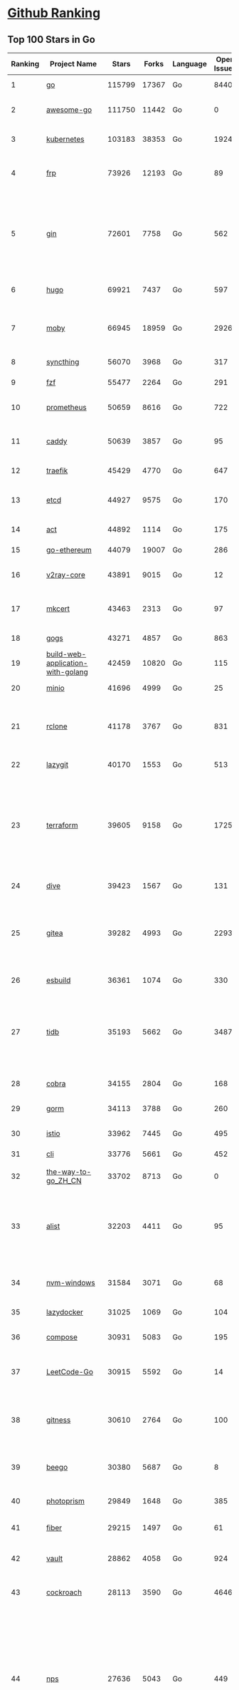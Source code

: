 [Github Ranking](../README.md)
==========

## Top 100 Stars in Go

| Ranking | Project Name | Stars | Forks | Language | Open Issues | Description | Last Commit |
| ------- | ------------ | ----- | ----- | -------- | ----------- | ----------- | ----------- |
| 1 | [go](https://github.com/golang/go) | 115799 | 17367 | Go | 8440 | The Go programming language | 2023-11-19T09:50:50Z |
| 2 | [awesome-go](https://github.com/avelino/awesome-go) | 111750 | 11442 | Go | 0 | A curated list of awesome Go frameworks, libraries and software | 2023-11-18T16:45:32Z |
| 3 | [kubernetes](https://github.com/kubernetes/kubernetes) | 103183 | 38353 | Go | 1924 | Production-Grade Container Scheduling and Management | 2023-11-19T08:21:42Z |
| 4 | [frp](https://github.com/fatedier/frp) | 73926 | 12193 | Go | 89 | A fast reverse proxy to help you expose a local server behind a NAT or firewall to the internet. | 2023-11-17T10:55:53Z |
| 5 | [gin](https://github.com/gin-gonic/gin) | 72601 | 7758 | Go | 562 | Gin is a HTTP web framework written in Go (Golang). It features a Martini-like API with much better performance -- up to 40 times faster. If you need smashing performance, get yourself some Gin. | 2023-11-17T11:40:31Z |
| 6 | [hugo](https://github.com/gohugoio/hugo) | 69921 | 7437 | Go | 597 | The world’s fastest framework for building websites. | 2023-11-18T16:51:52Z |
| 7 | [moby](https://github.com/moby/moby) | 66945 | 18959 | Go | 2926 | The Moby Project - a collaborative project for the container ecosystem to assemble container-based systems | 2023-11-16T23:13:30Z |
| 8 | [syncthing](https://github.com/syncthing/syncthing) | 56070 | 3968 | Go | 317 | Open Source Continuous File Synchronization | 2023-11-17T09:56:44Z |
| 9 | [fzf](https://github.com/junegunn/fzf) | 55477 | 2264 | Go | 291 | :cherry_blossom: A command-line fuzzy finder | 2023-11-19T00:01:42Z |
| 10 | [prometheus](https://github.com/prometheus/prometheus) | 50659 | 8616 | Go | 722 | The Prometheus monitoring system and time series database. | 2023-11-19T09:04:23Z |
| 11 | [caddy](https://github.com/caddyserver/caddy) | 50639 | 3857 | Go | 95 | Fast and extensible multi-platform HTTP/1-2-3 web server with automatic HTTPS | 2023-11-17T09:26:49Z |
| 12 | [traefik](https://github.com/traefik/traefik) | 45429 | 4770 | Go | 647 | The Cloud Native Application Proxy | 2023-11-18T11:28:19Z |
| 13 | [etcd](https://github.com/etcd-io/etcd) | 44927 | 9575 | Go | 170 | Distributed reliable key-value store for the most critical data of a distributed system | 2023-11-19T09:30:46Z |
| 14 | [act](https://github.com/nektos/act) | 44892 | 1114 | Go | 175 | Run your GitHub Actions locally 🚀 | 2023-11-15T00:12:35Z |
| 15 | [go-ethereum](https://github.com/ethereum/go-ethereum) | 44079 | 19007 | Go | 286 | Official Go implementation of the Ethereum protocol | 2023-11-19T09:35:06Z |
| 16 | [v2ray-core](https://github.com/v2ray/v2ray-core) | 43891 | 9015 | Go | 12 | A platform for building proxies to bypass network restrictions. | 2023-11-16T03:42:53Z |
| 17 | [mkcert](https://github.com/FiloSottile/mkcert) | 43463 | 2313 | Go | 97 | A simple zero-config tool to make locally trusted development certificates with any names you'd like. | 2023-11-03T20:20:49Z |
| 18 | [gogs](https://github.com/gogs/gogs) | 43271 | 4857 | Go | 863 | Gogs is a painless self-hosted Git service | 2023-11-18T00:20:20Z |
| 19 | [build-web-application-with-golang](https://github.com/astaxie/build-web-application-with-golang) | 42459 | 10820 | Go | 115 | A golang ebook intro how to build a web with golang | 2023-09-26T05:49:16Z |
| 20 | [minio](https://github.com/minio/minio) | 41696 | 4999 | Go | 25 | High Performance Object Storage for AI | 2023-11-19T08:02:26Z |
| 21 | [rclone](https://github.com/rclone/rclone) | 41178 | 3767 | Go | 831 | "rsync for cloud storage" - Google Drive, S3, Dropbox, Backblaze B2, One Drive, Swift, Hubic, Wasabi, Google Cloud Storage, Yandex Files | 2023-11-18T17:49:49Z |
| 22 | [lazygit](https://github.com/jesseduffield/lazygit) | 40170 | 1553 | Go | 513 | simple terminal UI for git commands | 2023-11-19T06:08:15Z |
| 23 | [terraform](https://github.com/hashicorp/terraform) | 39605 | 9158 | Go | 1725 | Terraform enables you to safely and predictably create, change, and improve infrastructure. It is a source-available tool that codifies APIs into declarative configuration files that can be shared amongst team members, treated as code, edited, reviewed, and versioned. | 2023-11-18T05:23:39Z |
| 24 | [dive](https://github.com/wagoodman/dive) | 39423 | 1567 | Go | 131 | A tool for exploring each layer in a docker image | 2023-11-04T09:41:27Z |
| 25 | [gitea](https://github.com/go-gitea/gitea) | 39282 | 4993 | Go | 2293 | Git with a cup of tea! Painless self-hosted all-in-one software development service, including Git hosting, code review, team collaboration, package registry and CI/CD | 2023-11-19T06:59:56Z |
| 26 | [esbuild](https://github.com/evanw/esbuild) | 36361 | 1074 | Go | 330 | An extremely fast bundler for the web | 2023-11-19T07:12:22Z |
| 27 | [tidb](https://github.com/pingcap/tidb) | 35193 | 5662 | Go | 3487 | TiDB is an open-source, cloud-native, distributed, MySQL-Compatible database for elastic scale and real-time analytics. Try AI-powered Chat2Query free at : https://tidbcloud.com/free-trial | 2023-11-19T08:48:18Z |
| 28 | [cobra](https://github.com/spf13/cobra) | 34155 | 2804 | Go | 168 | A Commander for modern Go CLI interactions | 2023-11-15T15:49:42Z |
| 29 | [gorm](https://github.com/go-gorm/gorm) | 34113 | 3788 | Go | 260 | The fantastic ORM library for Golang, aims to be developer friendly | 2023-11-15T13:32:56Z |
| 30 | [istio](https://github.com/istio/istio) | 33962 | 7445 | Go | 495 | Connect, secure, control, and observe services. | 2023-11-19T02:49:07Z |
| 31 | [cli](https://github.com/cli/cli) | 33776 | 5661 | Go | 452 | GitHub’s official command line tool | 2023-11-17T17:52:03Z |
| 32 | [the-way-to-go_ZH_CN](https://github.com/unknwon/the-way-to-go_ZH_CN) | 33702 | 8713 | Go | 0 | 《The Way to Go》中文译本，中文正式名《Go 入门指南》 | 2023-08-12T01:54:36Z |
| 33 | [alist](https://github.com/alist-org/alist) | 32203 | 4411 | Go | 95 | 🗂️A file list/WebDAV program that supports multiple storages, powered by Gin and Solidjs. / 一个支持多存储的文件列表/WebDAV程序，使用 Gin 和 Solidjs。 | 2023-11-19T07:55:55Z |
| 34 | [nvm-windows](https://github.com/coreybutler/nvm-windows) | 31584 | 3071 | Go | 68 | A node.js version management utility for Windows. Ironically written in Go. | 2023-11-07T18:23:21Z |
| 35 | [lazydocker](https://github.com/jesseduffield/lazydocker) | 31025 | 1069 | Go | 104 | The lazier way to manage everything docker | 2023-10-30T15:37:55Z |
| 36 | [compose](https://github.com/docker/compose) | 30931 | 5083 | Go | 195 | Define and run multi-container applications with Docker | 2023-11-17T15:31:52Z |
| 37 | [LeetCode-Go](https://github.com/halfrost/LeetCode-Go) | 30915 | 5592 | Go | 14 | ✅ Solutions to LeetCode by Go, 100% test coverage, runtime beats 100% / LeetCode 题解 | 2023-10-11T23:26:58Z |
| 38 | [gitness](https://github.com/harness/gitness) | 30610 | 2764 | Go | 100 | Gitness is an Open Source developer platform with Source Control management, Continuous Integration and Continuous Delivery. | 2023-11-18T00:51:27Z |
| 39 | [beego](https://github.com/beego/beego) | 30380 | 5687 | Go | 8 | beego is an open-source, high-performance web framework for the Go programming language. | 2023-11-18T07:42:34Z |
| 40 | [photoprism](https://github.com/photoprism/photoprism) | 29849 | 1648 | Go | 385 | AI-Powered Photos App for the Decentralized Web 🌈💎✨ | 2023-11-19T00:24:27Z |
| 41 | [fiber](https://github.com/gofiber/fiber) | 29215 | 1497 | Go | 61 | ⚡️ Express inspired web framework written in Go | 2023-11-18T22:13:34Z |
| 42 | [vault](https://github.com/hashicorp/vault) | 28862 | 4058 | Go | 924 | A tool for secrets management, encryption as a service, and privileged access management | 2023-11-18T16:38:58Z |
| 43 | [cockroach](https://github.com/cockroachdb/cockroach) | 28113 | 3590 | Go | 4646 | CockroachDB - the open source, cloud-native distributed SQL database. | 2023-11-19T01:16:02Z |
| 44 | [nps](https://github.com/ehang-io/nps) | 27636 | 5043 | Go | 449 | 一款轻量级、高性能、功能强大的内网穿透代理服务器。支持tcp、udp、socks5、http等几乎所有流量转发，可用来访问内网网站、本地支付接口调试、ssh访问、远程桌面，内网dns解析、内网socks5代理等等……，并带有功能强大的web管理端。a lightweight, high-performance, powerful intranet penetration proxy server, with a powerful web management terminal. | 2023-09-25T03:11:16Z |
| 45 | [minikube](https://github.com/kubernetes/minikube) | 27534 | 4783 | Go | 924 | Run Kubernetes locally | 2023-11-18T22:17:22Z |
| 46 | [consul](https://github.com/hashicorp/consul) | 27294 | 4426 | Go | 1108 | Consul is a distributed, highly available, and data center aware solution to connect and configure applications across dynamic, distributed infrastructure. | 2023-11-18T15:05:48Z |
| 47 | [portainer](https://github.com/portainer/portainer) | 27130 | 2282 | Go | 343 | Making Docker and Kubernetes management easy. | 2023-11-17T01:35:48Z |
| 48 | [echo](https://github.com/labstack/echo) | 27064 | 2233 | Go | 50 | High performance, minimalist Go web framework | 2023-11-11T10:32:46Z |
| 49 | [pocketbase](https://github.com/pocketbase/pocketbase) | 26844 | 1128 | Go | 38 | Open Source realtime backend in 1 file | 2023-11-11T11:07:29Z |
| 50 | [go-zero](https://github.com/zeromicro/go-zero) | 26333 | 3718 | Go | 333 | A cloud-native Go microservices framework with cli tool for productivity. | 2023-11-19T08:39:51Z |
| 51 | [v2ray-core](https://github.com/v2fly/v2ray-core) | 25662 | 4288 | Go | 30 | A platform for building proxies to bypass network restrictions. | 2023-11-19T01:12:36Z |
| 52 | [kit](https://github.com/go-kit/kit) | 25619 | 2479 | Go | 35 | A standard library for microservices. | 2023-11-11T14:47:21Z |
| 53 | [helm](https://github.com/helm/helm) | 25238 | 6923 | Go | 282 | The Kubernetes Package Manager | 2023-11-16T21:58:41Z |
| 54 | [croc](https://github.com/schollz/croc) | 25044 | 1028 | Go | 119 | Easily and securely send things from one computer to another :crocodile: :package: | 2023-11-13T22:35:39Z |
| 55 | [k3s](https://github.com/k3s-io/k3s) | 24991 | 2156 | Go | 154 | Lightweight Kubernetes | 2023-11-18T07:31:03Z |
| 56 | [viper](https://github.com/spf13/viper) | 24533 | 2021 | Go | 382 | Go configuration with fangs | 2023-11-16T17:43:24Z |
| 57 | [iris](https://github.com/kataras/iris) | 24472 | 2494 | Go | 94 | The fastest HTTP/2 Go Web Framework. New, modern and easy to learn. Fast development with Code you control. Unbeatable cost-performance ratio :rocket: | 2023-11-19T04:37:20Z |
| 58 | [milvus](https://github.com/milvus-io/milvus) | 24118 | 2605 | Go | 455 | A cloud-native vector database, storage for next generation AI applications | 2023-11-19T09:22:25Z |
| 59 | [nsq](https://github.com/nsqio/nsq) | 23922 | 2900 | Go | 51 | A realtime distributed messaging platform | 2023-11-14T10:38:59Z |
| 60 | [faas](https://github.com/openfaas/faas) | 23689 | 1887 | Go | 27 | OpenFaaS - Serverless Functions Made Simple | 2023-11-02T15:54:25Z |
| 61 | [logrus](https://github.com/sirupsen/logrus) | 23432 | 2315 | Go | 4 | Structured, pluggable logging for Go. | 2023-11-18T09:46:02Z |
| 62 | [Wox](https://github.com/Wox-launcher/Wox) | 23426 | 2372 | Go | 317 | A cross-platform launcher that simply works | 2023-11-18T05:38:30Z |
| 63 | [ngrok](https://github.com/inconshreveable/ngrok) | 23328 | 4332 | Go | 233 | Introspected tunnels to localhost | 2023-09-27T10:24:46Z |
| 64 | [docker_practice](https://github.com/yeasy/docker_practice) | 23124 | 5615 | Go | 5 | Learn and understand Docker&Container technologies, with real DevOps practice! | 2023-10-25T21:40:38Z |
| 65 | [go-patterns](https://github.com/tmrts/go-patterns) | 23119 | 2151 | Go | 17 | Curated list of Go design patterns, recipes and idioms | 2023-10-01T05:09:32Z |
| 66 | [micro](https://github.com/zyedidia/micro) | 23026 | 1165 | Go | 736 | A modern and intuitive terminal-based text editor | 2023-11-19T02:30:05Z |
| 67 | [k9s](https://github.com/derailed/k9s) | 22837 | 1460 | Go | 444 | 🐶 Kubernetes CLI To Manage Your Clusters In Style! | 2023-11-18T00:45:51Z |
| 68 | [dapr](https://github.com/dapr/dapr) | 22595 | 1772 | Go | 388 | Dapr is a portable, event-driven, runtime for building distributed applications across cloud and edge. | 2023-11-19T05:29:39Z |
| 69 | [hub](https://github.com/mislav/hub) | 22563 | 2418 | Go | 238 | A command-line tool that makes git easier to use with GitHub. | 2023-11-13T19:50:33Z |
| 70 | [lux](https://github.com/iawia002/lux) | 22545 | 2604 | Go | 458 | 👾 Fast and simple video download library and CLI tool written in Go | 2023-11-06T05:54:09Z |
| 71 | [vegeta](https://github.com/tsenart/vegeta) | 22126 | 1367 | Go | 58 | HTTP load testing tool and library. It's over 9000! | 2023-11-13T16:54:56Z |
| 72 | [k6](https://github.com/grafana/k6) | 22007 | 1155 | Go | 395 | A modern load testing tool, using Go and JavaScript - https://k6.io | 2023-11-17T13:47:38Z |
| 73 | [fyne](https://github.com/fyne-io/fyne) | 21836 | 1274 | Go | 583 | Cross platform GUI toolkit in Go inspired by Material Design | 2023-11-18T23:51:04Z |
| 74 | [rancher](https://github.com/rancher/rancher) | 21784 | 2917 | Go | 2684 | Complete container management platform | 2023-11-18T04:38:55Z |
| 75 | [kratos](https://github.com/go-kratos/kratos) | 21691 | 3951 | Go | 28 | Your ultimate Go microservices framework for the cloud-native era. | 2023-11-17T11:31:48Z |
| 76 | [restic](https://github.com/restic/restic) | 21653 | 1388 | Go | 408 | Fast, secure, efficient backup program | 2023-11-18T23:12:16Z |
| 77 | [filebrowser](https://github.com/filebrowser/filebrowser) | 21431 | 2536 | Go | 55 | 📂 Web File Browser | 2023-11-15T14:39:12Z |
| 78 | [delve](https://github.com/go-delve/delve) | 21310 | 2134 | Go | 91 | Delve is a debugger for the Go programming language. | 2023-11-19T06:32:03Z |
| 79 | [harbor](https://github.com/goharbor/harbor) | 21221 | 4490 | Go | 553 | An open source trusted cloud native registry project that stores, signs, and scans content. | 2023-11-18T15:04:22Z |
| 80 | [colly](https://github.com/gocolly/colly) | 21171 | 1676 | Go | 141 | Elegant Scraper and Crawler Framework for Golang | 2023-11-12T11:52:17Z |
| 81 | [go-micro](https://github.com/go-micro/go-micro) | 20973 | 2352 | Go | 84 | A Go microservices framework | 2023-10-30T15:37:14Z |
| 82 | [cli](https://github.com/urfave/cli) | 20951 | 1699 | Go | 42 | A simple, fast, and fun package for building command line apps in Go | 2023-10-11T00:53:00Z |
| 83 | [testify](https://github.com/stretchr/testify) | 20944 | 1524 | Go | 262 | A toolkit with common assertions and mocks that plays nicely with the standard library | 2023-11-14T13:57:32Z |
| 84 | [bubbletea](https://github.com/charmbracelet/bubbletea) | 20870 | 643 | Go | 53 | A powerful little TUI framework 🏗 | 2023-11-15T18:13:05Z |
| 85 | [loki](https://github.com/grafana/loki) | 20566 | 3034 | Go | 1098 | Like Prometheus, but for logs. | 2023-11-19T05:10:48Z |
| 86 | [learn-go-with-tests](https://github.com/quii/learn-go-with-tests) | 20483 | 2699 | Go | 39 | Learn Go with test-driven development | 2023-11-10T20:55:38Z |
| 87 | [fasthttp](https://github.com/valyala/fasthttp) | 20369 | 1695 | Go | 71 | Fast HTTP package for Go. Tuned for high performance. Zero memory allocations in hot paths. Up to 10x faster than net/http | 2023-11-17T17:45:34Z |
| 88 | [memos](https://github.com/usememos/memos) | 20303 | 1480 | Go | 192 | A privacy-first, lightweight note-taking service. Easily capture and share your great thoughts. | 2023-11-19T03:00:50Z |
| 89 | [websocket](https://github.com/gorilla/websocket) | 20185 | 3452 | Go | 33 | Package gorilla/websocket is a fast, well-tested and widely used WebSocket implementation for Go. | 2023-11-14T05:35:31Z |
| 90 | [zap](https://github.com/uber-go/zap) | 20020 | 1437 | Go | 101 | Blazing fast, structured, leveled logging in Go. | 2023-11-14T23:26:28Z |
| 91 | [dgraph](https://github.com/dgraph-io/dgraph) | 19745 | 1502 | Go | 213 | The high-performance database for modern applications | 2023-10-30T15:46:32Z |
| 92 | [podman](https://github.com/containers/podman) | 19732 | 2101 | Go | 447 | Podman: A tool for managing OCI containers and pods. | 2023-11-19T07:04:18Z |
| 93 | [mux](https://github.com/gorilla/mux) | 19487 | 1820 | Go | 11 | Package gorilla/mux is a powerful HTTP router and URL matcher for building Go web servers with 🦍 | 2023-11-16T18:56:17Z |
| 94 | [Cloudreve](https://github.com/cloudreve/Cloudreve) | 19369 | 3197 | Go | 200 | 🌩支持多家云存储的云盘系统 (Self-hosted file management and sharing system, supports multiple storage providers) | 2023-11-13T10:00:45Z |
| 95 | [trivy](https://github.com/aquasecurity/trivy) | 19348 | 1960 | Go | 159 | Find vulnerabilities, misconfigurations, secrets, SBOM in containers, Kubernetes, code repositories, clouds and more | 2023-11-18T06:15:28Z |
| 96 | [AdGuardHome](https://github.com/AdguardTeam/AdGuardHome) | 19316 | 1569 | Go | 905 | Network-wide ads & trackers blocking DNS server | 2023-11-17T13:59:10Z |
| 97 | [wails](https://github.com/wailsapp/wails) | 19158 | 960 | Go | 188 | Create beautiful applications using Go | 2023-11-18T04:43:00Z |
| 98 | [grpc-go](https://github.com/grpc/grpc-go) | 19129 | 4190 | Go | 118 | The Go language implementation of gRPC. HTTP/2 based RPC | 2023-11-17T16:12:36Z |
| 99 | [Xray-core](https://github.com/XTLS/Xray-core) | 19075 | 3259 | Go | 395 | Xray, Penetrates Everything. Also the best v2ray-core, with XTLS support. Fully compatible configuration. | 2023-11-18T09:49:22Z |
| 100 | [gin-vue-admin](https://github.com/flipped-aurora/gin-vue-admin) | 18719 | 5650 | Go | 32 | 基于vite+vue3+gin搭建的开发基础平台（支持TS,JS混用），集成jwt鉴权，权限管理，动态路由，显隐可控组件，分页封装，多点登录拦截，资源权限，上传下载，代码生成器，表单生成器,chatGPT自动查表等开发必备功能。 | 2023-11-19T06:17:30Z |

